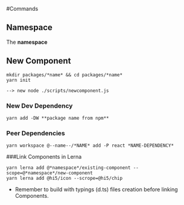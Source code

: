 #Commands

## Namespace

The **namespace**

## New Component

```
mkdir packages/*name* && cd packages/*name*
yarn init

--> new node ./scripts/newcomponent.js
```

### New Dev Dependency

```
yarn add -DW **package name from npm**
```

### Peer Dependencies

```
yarn workspace @--name--/*NAME* add -P react *NAME-DEPENDENCY*
```

###Link Components in Lerna

```
yarn lerna add @*namespace*/existing-component --scope=@*namespace*/new-component
yarn lerna add @hi5/icon --scrope=@hi5/chip
```

- Remember to build with typings (d.ts) files creation before linking Components.

##
